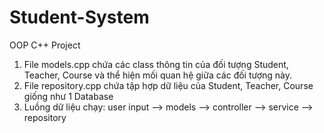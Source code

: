 # Student-System

OOP C++ Project

1. File models.cpp chứa các class thông tin của đối tượng Student, Teacher, Course và thể hiện mối quan hệ giữa các đối tượng này.
2. File repository.cpp chứa tập hợp dữ liệu của Student, Teacher, Course giống như 1 Database
3. Luồng dữ liệu chạy:
   user input --> models --> controller --> service --> repository
